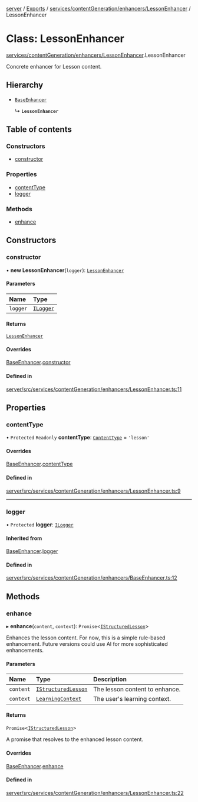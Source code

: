 [server](../README.md) / [Exports](../modules.md) / [services/contentGeneration/enhancers/LessonEnhancer](../modules/services_contentGeneration_enhancers_LessonEnhancer.md) / LessonEnhancer

# Class: LessonEnhancer

[services/contentGeneration/enhancers/LessonEnhancer](../modules/services_contentGeneration_enhancers_LessonEnhancer.md).LessonEnhancer

Concrete enhancer for Lesson content.

## Hierarchy

- [`BaseEnhancer`](services_contentGeneration_enhancers_BaseEnhancer.BaseEnhancer.md)

  ↳ **`LessonEnhancer`**

## Table of contents

### Constructors

- [constructor](services_contentGeneration_enhancers_LessonEnhancer.LessonEnhancer.md#constructor)

### Properties

- [contentType](services_contentGeneration_enhancers_LessonEnhancer.LessonEnhancer.md#contenttype)
- [logger](services_contentGeneration_enhancers_LessonEnhancer.LessonEnhancer.md#logger)

### Methods

- [enhance](services_contentGeneration_enhancers_LessonEnhancer.LessonEnhancer.md#enhance)

## Constructors

### constructor

• **new LessonEnhancer**(`logger`): [`LessonEnhancer`](services_contentGeneration_enhancers_LessonEnhancer.LessonEnhancer.md)

#### Parameters

| Name | Type |
| :------ | :------ |
| `logger` | [`ILogger`](../interfaces/types_ILogger.ILogger.md) |

#### Returns

[`LessonEnhancer`](services_contentGeneration_enhancers_LessonEnhancer.LessonEnhancer.md)

#### Overrides

[BaseEnhancer](services_contentGeneration_enhancers_BaseEnhancer.BaseEnhancer.md).[constructor](services_contentGeneration_enhancers_BaseEnhancer.BaseEnhancer.md#constructor)

#### Defined in

[server/src/services/contentGeneration/enhancers/LessonEnhancer.ts:11](https://github.com/niklas-joh/french-learning-platform/blob/f88c80a984d39a715bd427891d156cc94cff3831/server/src/services/contentGeneration/enhancers/LessonEnhancer.ts#L11)

## Properties

### contentType

• `Protected` `Readonly` **contentType**: [`ContentType`](../modules/types_Content.md#contenttype) = `'lesson'`

#### Overrides

[BaseEnhancer](services_contentGeneration_enhancers_BaseEnhancer.BaseEnhancer.md).[contentType](services_contentGeneration_enhancers_BaseEnhancer.BaseEnhancer.md#contenttype)

#### Defined in

[server/src/services/contentGeneration/enhancers/LessonEnhancer.ts:9](https://github.com/niklas-joh/french-learning-platform/blob/f88c80a984d39a715bd427891d156cc94cff3831/server/src/services/contentGeneration/enhancers/LessonEnhancer.ts#L9)

___

### logger

• `Protected` **logger**: [`ILogger`](../interfaces/types_ILogger.ILogger.md)

#### Inherited from

[BaseEnhancer](services_contentGeneration_enhancers_BaseEnhancer.BaseEnhancer.md).[logger](services_contentGeneration_enhancers_BaseEnhancer.BaseEnhancer.md#logger)

#### Defined in

[server/src/services/contentGeneration/enhancers/BaseEnhancer.ts:12](https://github.com/niklas-joh/french-learning-platform/blob/f88c80a984d39a715bd427891d156cc94cff3831/server/src/services/contentGeneration/enhancers/BaseEnhancer.ts#L12)

## Methods

### enhance

▸ **enhance**(`content`, `context`): `Promise`\<[`IStructuredLesson`](../interfaces/types_Content.IStructuredLesson.md)\>

Enhances the lesson content. For now, this is a simple rule-based enhancement.
Future versions could use AI for more sophisticated enhancements.

#### Parameters

| Name | Type | Description |
| :------ | :------ | :------ |
| `content` | [`IStructuredLesson`](../interfaces/types_Content.IStructuredLesson.md) | The lesson content to enhance. |
| `context` | [`LearningContext`](../interfaces/types_Content.LearningContext.md) | The user's learning context. |

#### Returns

`Promise`\<[`IStructuredLesson`](../interfaces/types_Content.IStructuredLesson.md)\>

A promise that resolves to the enhanced lesson content.

#### Overrides

[BaseEnhancer](services_contentGeneration_enhancers_BaseEnhancer.BaseEnhancer.md).[enhance](services_contentGeneration_enhancers_BaseEnhancer.BaseEnhancer.md#enhance)

#### Defined in

[server/src/services/contentGeneration/enhancers/LessonEnhancer.ts:22](https://github.com/niklas-joh/french-learning-platform/blob/f88c80a984d39a715bd427891d156cc94cff3831/server/src/services/contentGeneration/enhancers/LessonEnhancer.ts#L22)
